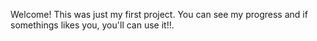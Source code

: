 Welcome!
This was just my first project. You can see my progress and if somethings likes you, you'll can use it!!.

